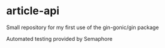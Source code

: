 # article-api
Small repository for my first use of the gin-gonic/gin package

Automated testing provided by Semaphore
